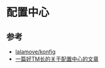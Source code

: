 # 配置中心


## 参考

- [lalamove/konfig](https://github.com/lalamove/konfig)
- [一篇好TM长的关于配置中心的文章](http://jm.taobao.org/2016/09/28/an-article-about-config-center/)